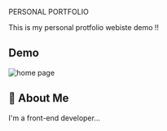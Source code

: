 PERSONAL PORTFOLIO

This is my personal protfolio webiste demo !!


## Demo
![home page](https://github.com/iamcody-git/Portfolio/assets/119785334/58f3c53b-d6f6-4dfa-9ac8-d8343d6c3a40)

## 🚀 About Me
I'm a front-end developer...

